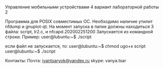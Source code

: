 Управление мобильными устройствами
4 вариант лабораторной работы 2

Программа для POSIX совместимых ОС.
Необходимо наличие утилит nfdump и gnuplot-qt.
На момент запуска в папке должны находиться 3 файла: script, lr2.c, и nfcapd.202002251200
Запускается из командной строки.
Пример:
user@lubuntu:~$ ./script

если файл не запускается, то:
user@lubuntu:~$ chmod ugo+x script
user@lubuntu:~$ ./script

Контакты: 
Почта: ivantsaryok@yandex.ru
skype: vanya.tsar
